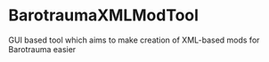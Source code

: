 # BarotraumaXMLModTool
 GUI based tool which aims to make creation of XML-based mods for Barotrauma easier
